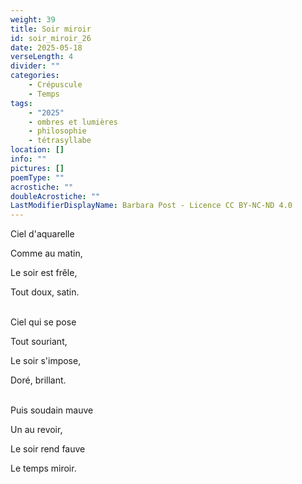 ```yaml
---
weight: 39
title: Soir miroir
id: soir_miroir_26
date: 2025-05-18
verseLength: 4
divider: ""
categories:
    - Crépuscule
    - Temps
tags:
    - "2025"
    - ombres et lumières
    - philosophie
    - tétrasyllabe
location: []
info: ""
pictures: []
poemType: ""
acrostiche: ""
doubleAcrostiche: ""
LastModifierDisplayName: Barbara Post - Licence CC BY-NC-ND 4.0
---
```

Ciel d'aquarelle

Comme au matin,

Le soir est frêle,

Tout doux, satin.

 \
Ciel qui se pose

Tout souriant,

Le soir s'impose,

Doré, brillant.

 \
Puis soudain mauve

Un au revoir,

Le soir rend fauve

Le temps miroir.
